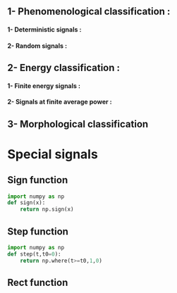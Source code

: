 ## 1- Phenomenological classification :
#### 1- Deterministic signals :
#### 2- Random signals :
## 2- Energy classification :
#### 1- Finite energy signals :
#### 2- Signals at finite average power :
## 3- Morphological classification
# Special signals
## Sign function    
```python
import numpy as np
def sign(x):
    return np.sign(x)
```
## Step function
```python
import numpy as np
def step(t,t0=0):
    return np.where(t>=t0,1,0)
```
## Rect function 

